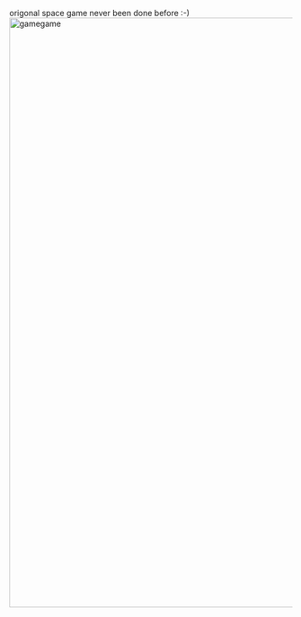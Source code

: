 origonal space game never been done before :-)
<img width="1049" alt="gamegame" src="https://github.com/user-attachments/assets/cdd259ab-5caa-416d-a6b8-101864102086" />
